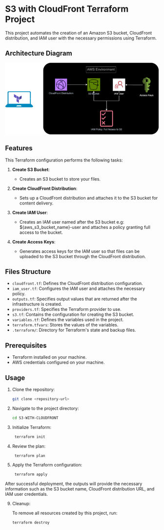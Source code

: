 # S3 with CloudFront Terraform Project

This project automates the creation of an Amazon S3 bucket, CloudFront distribution, and IAM user with the necessary permissions using Terraform.

## Architecture Diagram

![AWS Architecture Diagram](https://github.com/imshahidmahmood/s3-with-cloudfront/blob/main/s3-with-cloudfront-dist.drawio.png?raw=true)

## Features

This Terraform configuration performs the following tasks:

1. **Create S3 Bucket**: 
   - Creates an S3 bucket to store your files.

2. **Create CloudFront Distribution**: 
   - Sets up a CloudFront distribution and attaches it to the S3 bucket for content delivery.

3. **Create IAM User**: 
   - Creates an IAM user named after the S3 bucket e.g: ${aws_s3_bucket_name}-user and attaches a policy granting full access to the bucket.

4. **Create Access Keys**: 
   - Generates access keys for the IAM user so that files can be uploaded to the S3 bucket through the CloudFront distribution.

## Files Structure

- `cloudfront.tf`: Defines the CloudFront distribution configuration.
- `iam_user.tf`: Configures the IAM user and attaches the necessary policy.
- `outputs.tf`: Specifies output values that are returned after the infrastructure is created.
- `providers.tf`: Specifies the Terraform provider to use.
- `s3.tf`: Contains the configuration for creating the S3 bucket.
- `variables.tf`: Defines the variables used in the project.
- `terraform.tfvars`: Stores the values of the variables.
- `.terraform/`: Directory for Terraform's state and backup files.

## Prerequisites

- Terraform installed on your machine.
- AWS credentials configured on your machine.

## Usage

1. Clone the repository:

   ```bash
   git clone <repository-url>
   ```

3. Navigate to the project directory:

   ```bash
   cd S3-WITH-CLOUDFRONT
   ```

5. Initialize Terraform:

   ```bash
    terraform init
   ```

6. Review the plan:

   ```bash
    terraform plan
   ```

8. Apply the Terraform configuration:

   ```bash
    terraform apply
   ```
After successful deployment, the outputs will provide the necessary information such as the S3 bucket name, CloudFront distribution URL, and IAM user credentials.

9. Cleanup:
    
    To remove all resources created by this project, run:
   
    ```bash
    terraform destroy
    ```


